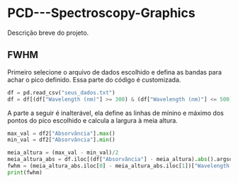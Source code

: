 # PCD---Spectroscopy-Graphics
Descrição breve do projeto.

## FWHM
Primeiro selecione o arquivo de dados escolhido e defina as bandas para achar o pico definido. Essa parte do código é customizada.

```python
df = pd.read_csv("seus_dados.txt")
df = df[(df["Wavelength (nm)"] >= 300) & (df["Wavelength (nm)"] <= 500)]
```
A parte a seguir é inalterável, ela define as linhas de mínino e máximo dos pontos do pico escolhido e calcula a largura à meia altura.

```python
max_val = df2["Absorvância"].max()
min_val = df2["Absorvância"].min()

meia_altura = (max_val - min_val)/2
meia_altura_abs = df.iloc[(df["Absorvância"] - meia_altura).abs().argsort()[:2]]
fwhm = (meia_altura_abs.iloc[0] - meia_altura_abs.iloc[1])["Wavelength (nm)"]
print(fwhm)
```

